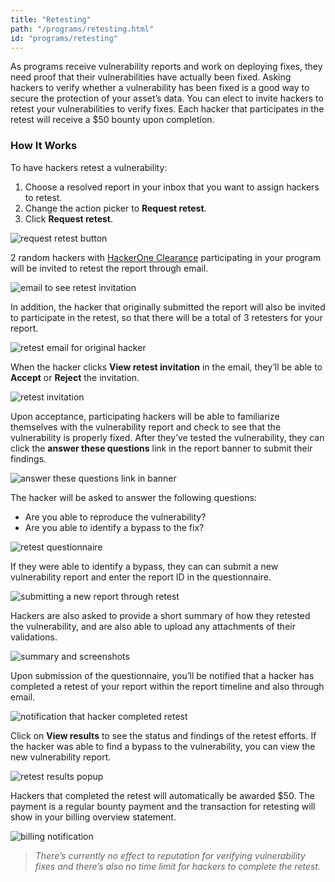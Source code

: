 ```yaml
---
title: "Retesting"
path: "/programs/retesting.html"
id: "programs/retesting"
---
```


As programs receive vulnerability reports and work on deploying fixes, they need proof that their vulnerabilities have actually been fixed. Asking hackers to verify whether a vulnerability has been fixed is a good way to secure the protection of your asset’s data. You can elect to invite hackers to retest your vulnerabilities to verify fixes. Each hacker that participates in the retest will receive a $50 bounty upon completion.

### How It Works
To have hackers retest a vulnerability:
1. Choose a resolved report in your inbox that you want to assign hackers to retest.
2. Change the action picker to <b>Request retest</b>.
3. Click <b>Request retest</b>.

![request retest button](./images/retest_update_6a.png)

2 random hackers with [HackerOne Clearance](/hackers/hackerone-clearance.html) participating in your program will be invited to retest the report through email.

![email to see retest invitation](./images/retesting_update_2.png)

In addition, the hacker that originally submitted the report will also be invited to participate in the retest, so that there will be a total of 3 retesters for your report.

![retest email for original hacker](./images/retesting-3c.png)

When the hacker clicks <b>View retest invitation</b> in the email, they’ll be able to <b>Accept</b> or <b>Reject</b> the invitation.

![retest invitation](./images/retesting-4b.png)

 Upon acceptance, participating hackers will be able to familiarize themselves with the vulnerability report and check to see that the vulnerability is properly fixed. After they’ve tested the vulnerability, they can click the <b>answer these questions</b> link in the report banner to submit their findings.

![answer these questions link in banner](./images/retesting_update_3.png)

The hacker will be asked to answer the following questions:
* Are you able to reproduce the vulnerability?
* Are you able to identify a bypass to the fix?

![retest questionnaire](./images/retesting_update_1.png)

If they were able to identify a bypass, they can can submit a new vulnerability report and enter the report ID in the questionnaire.

![submitting a new report through retest](./images/retesting-6b.png)

Hackers are also asked to provide a short summary of how they retested the vulnerability, and are also able to upload any attachments of their validations.

![summary and screenshots](./images/retesting-6d.png)

Upon submission of the questionnaire, you’ll be notified that a hacker has completed a retest of your report within the report timeline and also through email.

![notification that hacker completed retest](./images/retest_update_5.png)

Click on <b>View results</b> to see the status and findings of the retest efforts. If the hacker was able to find a bypass to the vulnerability, you can view the new vulnerability report.

![retest results popup](./images/retesting-8.png)

Hackers that completed the retest will automatically be awarded $50. The payment is a regular bounty payment and the transaction for retesting will show in your billing overview statement.

![billing notification](./images/retesting_payment.png)

><i>There’s currently no effect to reputation for verifying vulnerability fixes and there’s also no time limit for hackers to complete the retest.</i>
